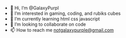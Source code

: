 - 👋 Hi, I’m @GalaxyPurpl
- 👀 I’m interested in gaming, coding, and rubiks cubes
- 🌱 I’m currently learning html css javascript
- 💞️ I’m looking to collaborate on code
- 📫 How to reach me notgalaxypurple@gmail.com

<!---
GalaxyPurpl/GalaxyPurpl is a ✨ special ✨ repository because its `README.md` (this file) appears on your GitHub profile.
You can click the Preview link to take a look at your changes.
--->
